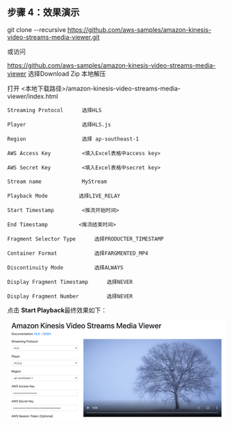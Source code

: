## 步骤 4：效果演示

git clone --recursive https://github.com/aws-samples/amazon-kinesis-video-streams-media-viewer.git

或访问

https://github.com/aws-samples/amazon-kinesis-video-streams-media-viewer 
选择Download Zip 本地解压

打开 <本地下载路径>/amazon-kinesis-video-streams-media-viewer/index.html
```
Streaming Protocol      选择HLS

Player                  选择HLS.js

Region                  选择 ap-southeast-1

AWS Access Key          <填入Excel表格中access key>

AWS Secret Key          <填入Excel表格中secret key>

Stream name             MyStream

Playback Mode          选择LIVE_RELAY

Start Timestamp         <推流开始时间>

End Timestamp          <推流结束时间>

Fragment Selector Type      选择PRODUCTER_TIMESTAMP

Container Format            选择FARGMENTED_MP4

Discontinuity Mode          选择ALWAYS

Display Fragment Timestamp      选择NEVER

Display Fragment Number         选择NEVER
```
点击 **Start Playback**最终效果如下：

![](../md_images/kvs_play_0.png)
